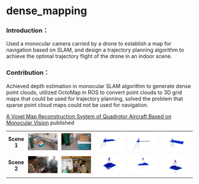 # dense_mapping

### Introduction：
Used a monocular camera carried by a drone to establish a map for navigation based on SLAM, and design a trajectory planning algorithm to achieve the optimal trajectory flight of the drone in an indoor scene.

### Contribution：
Achieved depth estimation in monocular SLAM algorithm to generate dense point clouds, utilized OctoMap in ROS to convert point clouds to 3D grid maps that could be used for trajectory planning, solved the problem that sparse point cloud maps could not be used for navigation.

<a href="https://kns.cnki.net/kcms2/article/abstract?v=2arE9-pF_S2W_bYWMQKYUKOFge-euAYWXI-oVfZVH-cmZo6wten5fUBxW4cge_xFCajCZy_ARXVTyLiaaGoF_xtyyiy5vwGZeveP7kerhqE7ckbfoM_vWJTqHp5hw1i50tZYc6bZF_xSqOvWKbYGJlT5Fe1riybfeyUxWeTLG5u6fXOrIHQpLhv2InZkE12d&uniplatform=NZKPT&language=CHS" title="paper">A Voxel Map Reconstruction System of Quadrotor Aircraft Based on Monocular Vision</a> published

<table style="width:100%; border-collapse: collapse;">
  <tr>
    <td style="padding:5px; text-align:center; vertical-align:middle;"><strong>Scene 1</strong><br></td>
    <td style="padding:5px; text-align:center;"><img src="https://github.com/Burger-Z/Dense_mapping/blob/main/Figures/figure11.png" alt="图片1" style="max-width:100%; height:auto;"></td>
    <td style="padding:5px; text-align:center;"><img src="https://github.com/Burger-Z/Dense_mapping/blob/main/Figures/figure12.png" alt="图片2" style="max-width:100%; height:auto;"></td>
    <td style="padding:5px; text-align:center;"><img src="https://github.com/Burger-Z/Dense_mapping/blob/main/Figures/figure13.png" alt="图片3" style="max-width:100%; height:auto;"></td>
    <td style="padding:5px; text-align:center;"><img src="https://github.com/Burger-Z/Dense_mapping/blob/main/Figures/figure14.png" alt="图片4" style="max-width:100%; height:auto;"></td>
    <td style="padding:5px; text-align:center;"><img src="https://github.com/Burger-Z/Dense_mapping/blob/main/Figures/figure15.png" alt="图片5" style="max-width:100%; height:auto;"></td>
    
  </tr>
  <tr>
    <td style="padding:5px; text-align:center; vertical-align:middle;"><strong>Scene 2</strong><br></td>
    <td style="padding:5px; text-align:center;"><img src="https://github.com/Burger-Z/Dense_mapping/blob/main/Figures/figure21.png" alt="图片7" style="max-width:100%; height:auto;"></td>
    <td style="padding:5px; text-align:center;"><img src="https://github.com/Burger-Z/Dense_mapping/blob/main/Figures/figure22.png" alt="图片8" style="max-width:100%; height:auto;"></td>
    <td style="padding:5px; text-align:center;"><img src="https://github.com/Burger-Z/Dense_mapping/blob/main/Figures/figure23.png" alt="图片9" style="max-width:100%; height:auto;"></td>
    <td style="padding:5px; text-align:center;"><img src="https://github.com/Burger-Z/Dense_mapping/blob/main/Figures/figure24.png" alt="图片10" style="max-width:100%; height:auto;"></td>
    <td style="padding:5px; text-align:center;"><img src="https://github.com/Burger-Z/Dense_mapping/blob/main/Figures/figure25.png" alt="图片11" style="max-width:100%; height:auto;"></td>
  </tr>
</table>

